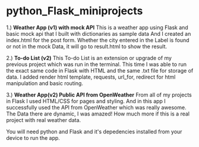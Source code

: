 # python_Flask_miniprojects

1.) **Weather App (v1) with mock API**
This is a weather app using Flask and basic mock api that I built with dictionaries as sample data
And I created an index.html for the post form. Whether the city entered in the Label is found or not 
in the mock Data, it will go to result.html to show the result.

2.) **To-do List (v2)**
This To-do List is an extension or upgrade of my previous project which was run in the terminal.
This time I was able to run the exact same code in Flask with HTML and the same .txt file for storage of data.
I added render html template, requests, url_for, redirect for html manipulation and basic routing.
 
3.) **Weather App(v2) Public API from OpenWeather**
From all of my projects in Flask I used HTML/CSS for pages and styling.
And in this app I successfully used the API from OpenWeather which was really awesome. 
The Data there are dynamic, I was amazed! How much more if this is a real project with real weather data.


You will need python and Flask and it's depedencies installed from your device to run the app.
